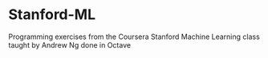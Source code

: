 # Stanford-ML
Programming exercises from the Coursera Stanford Machine Learning class taught by Andrew Ng done in Octave
